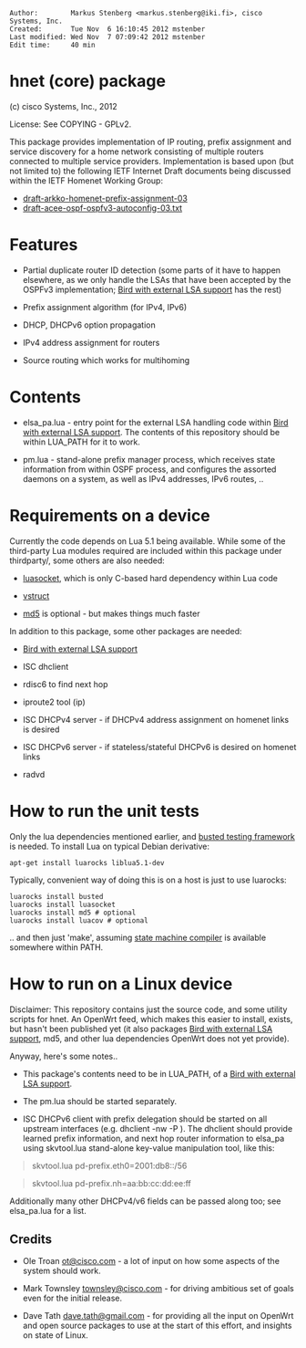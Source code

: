    Author:        Markus Stenberg <markus.stenberg@iki.fi>, cisco Systems, Inc.
    Created:       Tue Nov  6 16:10:45 2012 mstenber
    Last modified: Wed Nov  7 07:09:42 2012 mstenber
    Edit time:     40 min

hnet (core) package
===================

(c) cisco Systems, Inc., 2012

License: See COPYING - GPLv2.

This package provides implementation of IP routing, prefix assignment and
service discovery for a home network consisting of multiple routers
connected to multiple service providers. Implementation is based upon (but
not limited to) the following IETF Internet Draft documents being discussed
within the IETF Homenet Working Group:

* [draft-arkko-homenet-prefix-assignment-03][D1]
* [draft-acee-ospf-ospfv3-autoconfig-03.txt][D2]

# Features

* Partial duplicate router ID detection (some parts of it have to happen
  elsewhere, as we only handle the LSAs that have been accepted by the
  OSPFv3 implementation; [Bird with external LSA support][P1] has the rest)

* Prefix assignment algorithm (for IPv4, IPv6)

* DHCP, DHCPv6 option propagation

* IPv4 address assignment for routers

* Source routing which works for multihoming

# Contents

* elsa_pa.lua - entry point for the external LSA handling code within
  [Bird with external LSA support][P1]. The contents of this repository
  should be within LUA_PATH for it to work.

* pm.lua - stand-alone prefix manager process, which receives state
  information from within OSPF process, and configures the assorted daemons
  on a system, as well as IPv4 addresses, IPv6 routes, ..

# Requirements on a device

Currently the code depends on Lua 5.1 being available. While some of the
third-party Lua modules required are included within this package under
thirdparty/, some others are also needed:

- [luasocket][L1], which is only C-based hard dependency within Lua code

- [vstruct][L2] 

- [md5][L3] is optional - but makes things much faster

In addition to this package, some other packages are needed: 

* [Bird with external LSA support][P1]

* ISC dhclient
  
* rdisc6 to find next hop

* iproute2 tool (ip)

* ISC DHCPv4 server - if DHCPv4 address assignment on homenet links is
  desired
  
* ISC DHCPv6 server - if stateless/stateful DHCPv6 is desired on homenet
  links

* radvd 

# How to run the unit tests

Only the lua dependencies mentioned earlier, and
[busted testing framework][L4] is needed. To install Lua on typical Debian
derivative:

    apt-get install luarocks liblua5.1-dev

Typically, convenient way of
doing this is on a host is just to use luarocks:


    luarocks install busted
    luarocks install luasocket
    luarocks install md5 # optional
    luarocks install luacov # optional

.. and then just 'make', assuming [state machine compiler][L5] is available
somewhere within PATH.

# How to run on a Linux device

Disclaimer: This repository contains just the source code, and some utility
scripts for hnet. An OpenWrt feed, which makes this easier to install,
exists, but hasn't been published yet (it also packages
[Bird with external LSA support][P1], md5, and other lua dependencies
OpenWrt does not yet provide).

Anyway, here's some notes..

* This package's contents need to be in LUA_PATH, of a
[Bird with external LSA support][P1].

* The pm.lua should be started separately.

* ISC DHCPv6 client with prefix delegation should be started on
all upstream interfaces (e.g. dhclient -nw -P <ifname>). The dhclient
should provide learned prefix information, and next hop router information
to elsa_pa using skvtool.lua stand-alone key-value manipulation tool, like
this:

> skvtool.lua pd-prefix.eth0=2001:db8::/56

> skvtool.lua pd-prefix.nh=aa:bb:cc:dd:ee:ff

Additionally many other DHCPv4/v6 fields can be passed along too; see
elsa_pa.lua for a list.

Credits
-------

* Ole Troan <ot@cisco.com> - a lot of input on how some aspects of the
system should work.

* Mark Townsley <townsley@cisco.com> - for driving ambitious set of goals
  even for the initial release. 

* Dave Tath <dave.tath@gmail.com> - for providing all the input on OpenWrt
  and open source packages to use at the start of this effort, and insights
  on state of Linux.


[D1]: http://tools.ietf.org/html/draft-arkko-homenet-prefix-assignment
[D2]: http://tools.ietf.org/html/draft-ietf-ospf-ospfv3-autoconfig-00
[P1]: https://github.com/fingon/bird-ext-lsa
[L1]: http://w3.impa.br/~diego/software/luasocket/
[L2]: https://github.com/ToxicFrog/vstruct
[L3]: https://github.com/keplerproject/md5.git
[L4]: http://olivinelabs.com/busted/
[L5]: http://smc.sourceforge.net
